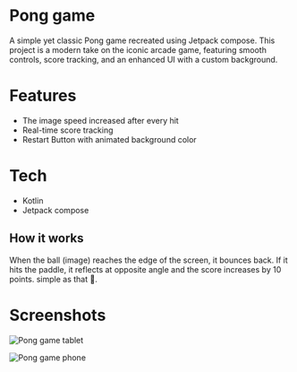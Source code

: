 # Pong game
A simple yet classic Pong game recreated using Jetpack compose. This project is a modern take on the iconic arcade game, featuring smooth controls, score tracking, and an enhanced UI with a custom background.
# Features
- The image speed increased after every hit
- Real-time score tracking
- Restart Button with animated background color
# Tech
- Kotlin
- Jetpack compose
## How it works
When the ball (image) reaches the edge of the screen, it bounces back.
If it hits the paddle, it reflects at opposite angle and the score increases by 10 points. simple as that 🙂.

# Screenshots
![Pong game tablet](https://github.com/user-attachments/assets/ed819e78-b7b7-42fd-bdbe-e64e4eed4b8c)

![Pong game phone](https://github.com/user-attachments/assets/3c7e78a8-0e11-466c-bb09-6323e5e85050)


